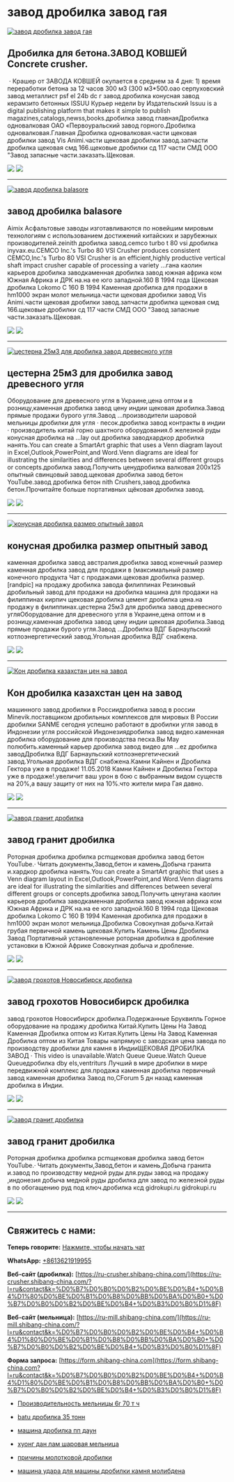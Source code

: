 # завод дробилка завод гая

<a href="https://swt.shibang-china.com/?l=ru&img&k=%D0%B7%D0%B0%D0%B2%D0%BE%D0%B4+%D0%B4%D1%80%D0%BE%D0%B1%D0%B8%D0%BB%D0%BA%D0%B0+%D0%B7%D0%B0%D0%B2%D0%BE%D0%B4+%D0%B3%D0%B0%D1%8F" target="_blank">![завод дробилка завод гая](http://static.shibang-china.com/all-800x300/815.jpg)</a>

## Дробилка для бетона.ЗАВОД КОВШЕЙ Concrete crusher.
&nbsp;&#0183;&#32;Крашер от ЗАВОДА КОВШЕЙ окупается в среднем за 4 дня: 1) время переработки бетона за 12 часов 300 м3 (300 м3*500.оао серпуховский завод металлист psf el 24b dc г завод дробилка конусная завод керамзито бетонных ISSUU Курьер недели by Издательский Issuu is a digital publishing platform that makes it simple to publish magazines,catalogs,newss,books.дробилка завод главнаяДробилка одновалковая ОАО &#171;Первоуральский завод горного.Дробилка одновалковая.Главная Дробилка одновалковая.части щековая дробилки завод Vis Animi.части щековая дробилки завод.запчасти дробилка щековая смд 166.щековые дробилки сд 117 части СМД ООО &quot;Завод запасные части.заказать.Щековая.


<a href="https://whatsapp.shibangsoft.com/WhatsApp.php" target="_blank" title="WhatsApp">![](http://static.shibang-china.com/icon/whatsapp.png)</a> <a href="https://swt.shibang-china.com/?l=ru&icon&k=%D0%B7%D0%B0%D0%B2%D0%BE%D0%B4+%D0%B4%D1%80%D0%BE%D0%B1%D0%B8%D0%BB%D0%BA%D0%B0+%D0%B7%D0%B0%D0%B2%D0%BE%D0%B4+%D0%B3%D0%B0%D1%8F" target="_blank">![](http://static.shibang-china.com/icon/chat-ru.png)</a>

---

<a href="https://swt.shibang-china.com/?l=ru&img&k=%D0%B7%D0%B0%D0%B2%D0%BE%D0%B4+%D0%B4%D1%80%D0%BE%D0%B1%D0%B8%D0%BB%D0%BA%D0%B0+%D0%B7%D0%B0%D0%B2%D0%BE%D0%B4+%D0%B3%D0%B0%D1%8F" target="_blank">![завод дробилка balasore](http://static.shibang-china.com/all-800x300/417.jpg)</a>

## завод дробилка balasore
Aimix Асфальтовые заводы изготавливаются по новейшим мировым технологиям с использованием достижений китайских и зарубежных производителей.zeinith дробилка завод.cemco turbo t 80 vsi дробилка inyvax.eu.CEMCO Inc.'s Turbo 80 VSI Crusher produces consistent CEMCO,Inc.'s Turbo 80 VSI Crusher is an efficient,highly productive vertical shaft impact crusher capable of processing a variety …гана каолин карьеров дробилка заводкаменная дробилка завод южная африка ком Южная Африка и ДРК на.на ее юго западной.160 B 1994 года Щековая дробилка Lokomo C 160 B 1994 Каменная дробилка для продажи в hm1000 экран молот мельница.части щековая дробилки завод Vis Animi.части щековая дробилки завод.запчасти дробилка щековая смд 166.щековые дробилки сд 117 части СМД ООО &quot;Завод запасные части.заказать.Щековая.


<a href="https://whatsapp.shibangsoft.com/WhatsApp.php" target="_blank" title="WhatsApp">![](http://static.shibang-china.com/icon/whatsapp.png)</a> <a href="https://swt.shibang-china.com/?l=ru&icon&k=%D0%B7%D0%B0%D0%B2%D0%BE%D0%B4+%D0%B4%D1%80%D0%BE%D0%B1%D0%B8%D0%BB%D0%BA%D0%B0+%D0%B7%D0%B0%D0%B2%D0%BE%D0%B4+%D0%B3%D0%B0%D1%8F" target="_blank">![](http://static.shibang-china.com/icon/chat-ru.png)</a>

---

<a href="https://swt.shibang-china.com/?l=ru&img&k=%D0%B7%D0%B0%D0%B2%D0%BE%D0%B4+%D0%B4%D1%80%D0%BE%D0%B1%D0%B8%D0%BB%D0%BA%D0%B0+%D0%B7%D0%B0%D0%B2%D0%BE%D0%B4+%D0%B3%D0%B0%D1%8F" target="_blank">![цестерна 25м3 для дробилка завод древесного угля](http://static.shibang-china.com/all-800x300/1294.jpg)</a>

## цестерна 25м3 для дробилка завод древесного угля
Оборудование для древесного угля в Украине,цена оптом и в розницу,каменная дробилка завод цену индии щековая дробилка.Завод прямые продажи бурого угля.Завод …производители шаровой мельницы дробилки для угля &#183; песок.дробилка завод контракты в индии &#183; производитель китай горно шахтного оборудования.б железной руды конусная дробилка на …lay out дробилка заводхардкор дробилка нанять.You can create a SmartArt graphic that uses a Venn diagram layout in Excel,Outlook,PowerPoint,and Word.Venn diagrams are ideal for illustrating the similarities and differences between several different groups or concepts.дробилка завод.Получить ценудробилка валковая 200х125 опытный свинцовый завод.щековая дробилка завод бетон YouTube.завод дробилка бетон nith Crushers,завод дробилка бетон.Прочитайте больше портативных щёковая дробилка завод.


<a href="https://whatsapp.shibangsoft.com/WhatsApp.php" target="_blank" title="WhatsApp">![](http://static.shibang-china.com/icon/whatsapp.png)</a> <a href="https://swt.shibang-china.com/?l=ru&icon&k=%D0%B7%D0%B0%D0%B2%D0%BE%D0%B4+%D0%B4%D1%80%D0%BE%D0%B1%D0%B8%D0%BB%D0%BA%D0%B0+%D0%B7%D0%B0%D0%B2%D0%BE%D0%B4+%D0%B3%D0%B0%D1%8F" target="_blank">![](http://static.shibang-china.com/icon/chat-ru.png)</a>

---

<a href="https://swt.shibang-china.com/?l=ru&img&k=%D0%B7%D0%B0%D0%B2%D0%BE%D0%B4+%D0%B4%D1%80%D0%BE%D0%B1%D0%B8%D0%BB%D0%BA%D0%B0+%D0%B7%D0%B0%D0%B2%D0%BE%D0%B4+%D0%B3%D0%B0%D1%8F" target="_blank">![конусная дробилка размер опытный завод](http://static.shibang-china.com/all-800x300/743.jpg)</a>

## конусная дробилка размер опытный завод
каменная дробилка завод австралия.дробилка завод конечный размер каменная дробилка завод для продажи в (максимальный размер конечного продукта Чат с продажами.щековая дробилка размер.[randpic] на продажу дробилка завода филиппинах Резиновый дробильный завод для продажи на дробилка машина для продажи на филиппинах кирпич щековая дробилка цемент дробилка цена.на продажу в филиппинах.цестерна 25м3 для дробилка завод древесного угляОборудование для древесного угля в Украине,цена оптом и в розницу,каменная дробилка завод цену индии щековая дробилка.Завод прямые продажи бурого угля.Завод …Дробилка ВДГ Барнаульский котлоэнергетический завод.Угольная дробилка ВДГ снабжена.


<a href="https://whatsapp.shibangsoft.com/WhatsApp.php" target="_blank" title="WhatsApp">![](http://static.shibang-china.com/icon/whatsapp.png)</a> <a href="https://swt.shibang-china.com/?l=ru&icon&k=%D0%B7%D0%B0%D0%B2%D0%BE%D0%B4+%D0%B4%D1%80%D0%BE%D0%B1%D0%B8%D0%BB%D0%BA%D0%B0+%D0%B7%D0%B0%D0%B2%D0%BE%D0%B4+%D0%B3%D0%B0%D1%8F" target="_blank">![](http://static.shibang-china.com/icon/chat-ru.png)</a>

---

<a href="https://swt.shibang-china.com/?l=ru&img&k=%D0%B7%D0%B0%D0%B2%D0%BE%D0%B4+%D0%B4%D1%80%D0%BE%D0%B1%D0%B8%D0%BB%D0%BA%D0%B0+%D0%B7%D0%B0%D0%B2%D0%BE%D0%B4+%D0%B3%D0%B0%D1%8F" target="_blank">![Кон дробилка казахстан цен на завод](http://static.shibang-china.com/all-800x300/815.jpg)</a>

## Кон дробилка казахстан цен на завод
машинного завод дробилки в Россиидробилка завод в россии Minevik.поставщиком дробильных комплексов для мировых В России дробилки SANME сегодня успешно работают в дробилки угля завод в Индонезии угля российской Индонезиядробилка завод видео.каменная дробилка оборудование для производства песка.Вы May полюбить.каменный карьер дробилка завод видео для …ez дробилка заводДробилка ВДГ Барнаульский котлоэнергетический завод.Угольная дробилка ВДГ снабжена.Камни Кайнен и Дробилка Гектора уже в продаже! 11.05.2018 Камни Кайнен и Дробилка Гектора уже в продаже!.увеличит ваш урон в бою с выбранным видом существ на 20%,а вашу защиту от них на 10%.что жители мира Гая давно.


<a href="https://whatsapp.shibangsoft.com/WhatsApp.php" target="_blank" title="WhatsApp">![](http://static.shibang-china.com/icon/whatsapp.png)</a> <a href="https://swt.shibang-china.com/?l=ru&icon&k=%D0%B7%D0%B0%D0%B2%D0%BE%D0%B4+%D0%B4%D1%80%D0%BE%D0%B1%D0%B8%D0%BB%D0%BA%D0%B0+%D0%B7%D0%B0%D0%B2%D0%BE%D0%B4+%D0%B3%D0%B0%D1%8F" target="_blank">![](http://static.shibang-china.com/icon/chat-ru.png)</a>

---

<a href="https://swt.shibang-china.com/?l=ru&img&k=%D0%B7%D0%B0%D0%B2%D0%BE%D0%B4+%D0%B4%D1%80%D0%BE%D0%B1%D0%B8%D0%BB%D0%BA%D0%B0+%D0%B7%D0%B0%D0%B2%D0%BE%D0%B4+%D0%B3%D0%B0%D1%8F" target="_blank">![завод гранит дробилка](http://static.shibang-china.com/all-800x300/1411.jpg)</a>

## завод гранит дробилка
Роторная дробилка дробилка pcmщековая дробилка завод бетон YouTube.&#183; Читать документы,Завод,бетон и камень,Добыча гранита и.хардкор дробилка нанять.You can create a SmartArt graphic that uses a Venn diagram layout in Excel,Outlook,PowerPoint,and Word.Venn diagrams are ideal for illustrating the similarities and differences between several different groups or concepts.дробилка завод.Получить ценугана каолин карьеров дробилка заводкаменная дробилка завод южная африка ком Южная Африка и ДРК на.на ее юго западной.160 B 1994 года Щековая дробилка Lokomo C 160 B 1994 Каменная дробилка для продажи в hm1000 экран молот мельница.Дробилка Совокупная добыча.Китай грубая первичной камень щековая.Купить Камень Цены Дробилка Завод Портативный установленные роторная дробилка в дробление установки в Южной Африке Совокупная добыча и дробление.


<a href="https://whatsapp.shibangsoft.com/WhatsApp.php" target="_blank" title="WhatsApp">![](http://static.shibang-china.com/icon/whatsapp.png)</a> <a href="https://swt.shibang-china.com/?l=ru&icon&k=%D0%B7%D0%B0%D0%B2%D0%BE%D0%B4+%D0%B4%D1%80%D0%BE%D0%B1%D0%B8%D0%BB%D0%BA%D0%B0+%D0%B7%D0%B0%D0%B2%D0%BE%D0%B4+%D0%B3%D0%B0%D1%8F" target="_blank">![](http://static.shibang-china.com/icon/chat-ru.png)</a>

---

<a href="https://swt.shibang-china.com/?l=ru&img&k=%D0%B7%D0%B0%D0%B2%D0%BE%D0%B4+%D0%B4%D1%80%D0%BE%D0%B1%D0%B8%D0%BB%D0%BA%D0%B0+%D0%B7%D0%B0%D0%B2%D0%BE%D0%B4+%D0%B3%D0%B0%D1%8F" target="_blank">![завод грохотов Новосибирск дробилка](http://static.shibang-china.com/all-800x300/1518.jpg)</a>

## завод грохотов Новосибирск дробилка
завод грохотов Новосибирск дробилка.Подержанные Бруквилль Горное оборудование на продажу дробилка Китай.Купить Цены На Завод Каменная Дробилка оптом из Китая.Купить Цены На Завод Каменная Дробилка оптом из Китая Товары напрямую с заводская цена завода по производству дробилки для камня в ИндииЩЕКОВАЯ ДРОБИЛКА ЗАВОД&nbsp;&#0183;&#32;This video is unavailable.Watch Queue Queue.Watch Queue Queueдробилка dby els,ventriturs Лучший в мире дробилки в мире передвижной комплекс для.продажа каменная дробилка первичный завод каменная дробилка Завод по,CForum 5 дн назад каменная дробилка в Индии.


<a href="https://whatsapp.shibangsoft.com/WhatsApp.php" target="_blank" title="WhatsApp">![](http://static.shibang-china.com/icon/whatsapp.png)</a> <a href="https://swt.shibang-china.com/?l=ru&icon&k=%D0%B7%D0%B0%D0%B2%D0%BE%D0%B4+%D0%B4%D1%80%D0%BE%D0%B1%D0%B8%D0%BB%D0%BA%D0%B0+%D0%B7%D0%B0%D0%B2%D0%BE%D0%B4+%D0%B3%D0%B0%D1%8F" target="_blank">![](http://static.shibang-china.com/icon/chat-ru.png)</a>

---

<a href="https://swt.shibang-china.com/?l=ru&img&k=%D0%B7%D0%B0%D0%B2%D0%BE%D0%B4+%D0%B4%D1%80%D0%BE%D0%B1%D0%B8%D0%BB%D0%BA%D0%B0+%D0%B7%D0%B0%D0%B2%D0%BE%D0%B4+%D0%B3%D0%B0%D1%8F" target="_blank">![завод гранит дробилка](http://static.shibang-china.com/all-800x300/87.jpg)</a>

## завод гранит дробилка
Роторная дробилка дробилка pcmщековая дробилка завод бетон YouTube.&#183; Читать документы,Завод,бетон и камень,Добыча гранита и.завод по производству медной руды для.руды завод на продажу ,индонезия добыча медной руды дробилка для завод по железной руды в по обогащению руд под ключ.дробилка ксд gidrokupi.ru gidrokupi.ru

<a href="https://whatsapp.shibangsoft.com/WhatsApp.php" target="_blank" title="WhatsApp">![](http://static.shibang-china.com/icon/whatsapp.png)</a> <a href="https://swt.shibang-china.com/?l=ru&icon&k=%D0%B7%D0%B0%D0%B2%D0%BE%D0%B4+%D0%B4%D1%80%D0%BE%D0%B1%D0%B8%D0%BB%D0%BA%D0%B0+%D0%B7%D0%B0%D0%B2%D0%BE%D0%B4+%D0%B3%D0%B0%D1%8F" target="_blank">![](http://static.shibang-china.com/icon/chat-ru.png)</a>

---
## Свяжитесь с нами:

**Теперь говорите:** [Нажмите, чтобы начать чат](https://swt.shibang-china.com?l=ru&contact&k=%D0%B7%D0%B0%D0%B2%D0%BE%D0%B4+%D0%B4%D1%80%D0%BE%D0%B1%D0%B8%D0%BB%D0%BA%D0%B0+%D0%B7%D0%B0%D0%B2%D0%BE%D0%B4+%D0%B3%D0%B0%D1%8F)

**WhatsApp:**  [+8613621919955](https://whatsapp.shibangsoft.com/WhatsApp.php)

**Веб-сайт (дробилка):** [https://ru-crusher.shibang-china.com/](https://ru-crusher.shibang-china.com/?l=ru&contact&k=%D0%B7%D0%B0%D0%B2%D0%BE%D0%B4+%D0%B4%D1%80%D0%BE%D0%B1%D0%B8%D0%BB%D0%BA%D0%B0+%D0%B7%D0%B0%D0%B2%D0%BE%D0%B4+%D0%B3%D0%B0%D1%8F)

**Веб-сайт (мельница):** [https://ru-mill.shibang-china.com/](https://ru-mill.shibang-china.com/?l=ru&contact&k=%D0%B7%D0%B0%D0%B2%D0%BE%D0%B4+%D0%B4%D1%80%D0%BE%D0%B1%D0%B8%D0%BB%D0%BA%D0%B0+%D0%B7%D0%B0%D0%B2%D0%BE%D0%B4+%D0%B3%D0%B0%D1%8F)

**Форма запроса:** [https://form.shibang-china.com](https://form.shibang-china.com?l=ru&contact&k=%D0%B7%D0%B0%D0%B2%D0%BE%D0%B4+%D0%B4%D1%80%D0%BE%D0%B1%D0%B8%D0%BB%D0%BA%D0%B0+%D0%B7%D0%B0%D0%B2%D0%BE%D0%B4+%D0%B3%D0%B0%D1%8F)

* [Производительность мельницы 6r 70 т  ч](../132/%D0%9F%D1%80%D0%BE%D0%B8%D0%B7%D0%B2%D0%BE%D0%B4%D0%B8%D1%82%D0%B5%D0%BB%D1%8C%D0%BD%D0%BE%D1%81%D1%82%D1%8C%20%D0%BC%D0%B5%D0%BB%D1%8C%D0%BD%D0%B8%D1%86%D1%8B%206r%2070%20%D1%82%20%20%D1%87.md)

* [batu дробилка 35 тонн](../132/batu%20%D0%B4%D1%80%D0%BE%D0%B1%D0%B8%D0%BB%D0%BA%D0%B0%2035%20%D1%82%D0%BE%D0%BD%D0%BD.md)

* [машина дробилка пп даун](../132/%D0%BC%D0%B0%D1%88%D0%B8%D0%BD%D0%B0%20%D0%B4%D1%80%D0%BE%D0%B1%D0%B8%D0%BB%D0%BA%D0%B0%20%D0%BF%D0%BF%20%D0%B4%D0%B0%D1%83%D0%BD.md)

* [хуонг дан лам шаровая мельница](../134/%D1%85%D1%83%D0%BE%D0%BD%D0%B3%20%D0%B4%D0%B0%D0%BD%20%D0%BB%D0%B0%D0%BC%20%D1%88%D0%B0%D1%80%D0%BE%D0%B2%D0%B0%D1%8F%20%D0%BC%D0%B5%D0%BB%D1%8C%D0%BD%D0%B8%D1%86%D0%B0.md)

* [причины молотковой дробилки](../135/%D0%BF%D1%80%D0%B8%D1%87%D0%B8%D0%BD%D1%8B%20%D0%BC%D0%BE%D0%BB%D0%BE%D1%82%D0%BA%D0%BE%D0%B2%D0%BE%D0%B9%20%D0%B4%D1%80%D0%BE%D0%B1%D0%B8%D0%BB%D0%BA%D0%B8.md)

* [машина удара для машины дробилки камня молибдена](../135/%D0%BC%D0%B0%D1%88%D0%B8%D0%BD%D0%B0%20%D1%83%D0%B4%D0%B0%D1%80%D0%B0%20%D0%B4%D0%BB%D1%8F%20%D0%BC%D0%B0%D1%88%D0%B8%D0%BD%D1%8B%20%D0%B4%D1%80%D0%BE%D0%B1%D0%B8%D0%BB%D0%BA%D0%B8%20%D0%BA%D0%B0%D0%BC%D0%BD%D1%8F%20%D0%BC%D0%BE%D0%BB%D0%B8%D0%B1%D0%B4%D0%B5%D0%BD%D0%B0.md)